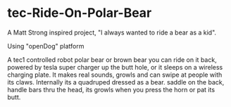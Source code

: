 # tec-Ride-On-Polar-Bear

A Matt Strong inspired project, "I always wanted to ride a bear as a kid".

Using "openDog" platform

A tec1 controlled robot polar bear or brown bear you can ride on it back, powered by tesla super charger up the butt hole, or it sleeps on a wireless charging plate. It makes real sounds, growls and can swipe at people with its claws. Internally its a quadruped dressed as a bear. saddle on the back, handle bars thru the head, its growls when you press the horn or pat its butt.


